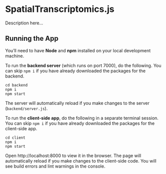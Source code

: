 # SpatialTranscriptomics.js

Description here...

## Running the App

You’ll need to have <b>Node</b> and <b>npm</b> installed on your local development machine.

To run the <b>backend server</b> (which runs on port 7000), do the following. You can skip `npm i` if you have already downloaded the packages for the backend. 

```
cd backend
npm i
npm start
```
The server will automatically reload if you make changes to the server (`backend/server.js`).

To run the <b>client-side app</b>, do the following in a separate terminal session. You can skip `npm i` if you have already downloaded the packages for the client-side app.

```
cd client
npm i
npm start
```

Open http://localhost:8000 to view it in the browser. The page will automatically reload if you make changes to the client-side code. You will see build errors and lint warnings in the console.
